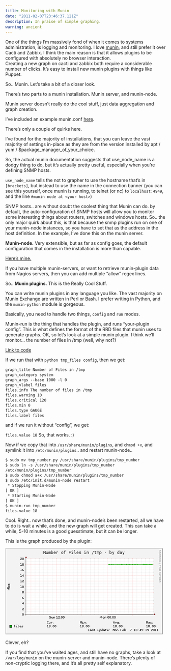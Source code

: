 ```yaml
---
title: Monitoring with Munin
date: "2011-02-07T23:46:37.121Z"
description: In praise of simple graphing.
warning: ancient
---
```


One of the things I’m massively fond of when it comes to systems administration, is logging and monitoring.  I love [munin](https://munin-monitoring.org/), and still prefer it over Cacti and Zabbix.  I think the main reason is that it allows plugins to be configured with absolutely no browser interaction.  
Creating a new graph on cacti and zabbix both require a considerable number of clicks.  It’s easy to install new munin plugins with things like Puppet.  

So.. Munin.  Let’s take a bit of a closer look.

There’s two parts to a munin installation.  Munin server, and munin-node.  

Munin server doesn’t really do the cool stuff, just data aggregation and graph creation.  

I’ve included an example munin.conf [here](https://gist.github.com/tomoconnor/813786).

There’s only a couple of quirks here.  

I’ve found for the majority of installations, that you can leave the vast majority of settings in-place as they are from the version installed by apt / yum / $package_manager_of_your_choice.

So, the actual munin documentation suggests that use_node_name is a dodgy thing to do, but it’s actually pretty useful, especially when you’re defining SNMP hosts.

`use_node_name` tells the not to grapher to use the hostname that’s in `[brackets]`, but instead to use the name in the connection banner (you can see this yourself, once munin is running, to telnet (or nc) to `localhost:4949`, and the line `#munin node at <your host>`)

SNMP hosts.. are without doubt the coolest thing that Munin can do.  by default, the auto-configuration of SNMP hosts will allow you to monitor some interesting things about routers, switches and windows hosts.   So.. the only major quirk about this, is that because the snmp plugins run on one of your munin-node instances, so you have to set that as the address in the host definition.  In the example, I’ve done this on the munin server.  

**Munin-node.**  Very extensible, but as far as config goes, the default configuration that comes in the installation is more than capable. 

[Here’s mine.](https://gist.github.com/tomoconnor/813792)

If you have multiple munin-servers, or want to retrieve munin-plugin data from Nagios servers, then you can add multiple “allow” regex lines.  

 

So.. **Munin plugins.**  This is the Really Cool Stuff.

You can write munin plugins in any language you like.  The vast majority on Munin Exchange  are written in Perl or Bash.  I prefer writing in Python, and the `munin-python` module is gorgeous.  

Basically, you need to handle two things, `config` and `run` modes.  

Munin-run is the thing that handles the plugin, and runs “your-plugin config”.  This is what defines the format of the RRD files that munin uses to generate graphs.  OK, so let’s look at a simple munin plugin.  I think we’ll monitor... the number of files in /tmp (well, why not?)

[Link to code](https://gist.github.com/tomoconnor/813813)

If we run that with `python tmp_files config`, then we get:

```
graph_title Number of Files in /tmp
graph_category system
graph_args --base 1000 -l 0
graph_vlabel files
files.info The number of files in /tmp
files.warning 10
files.critical 120
files.min 0
files.type GAUGE
files.label files
```

and if we run it without “config”, we get: 

`files.value 18`
So, that works.  :)

 

Now if we copy that into `/usr/share/munin/plugins`, and `chmod +x`, and symlink it into `/etc/munin/plugins`.. and restart munin-node.. 

```
$ sudo mv tmp_number.py /usr/share/munin/plugins/tmp_number
$ sudo ln -s /usr/share/munin/plugins/tmp_number /etc/munin/plugins/tmp_number
$ sudo chmod a+x /usr/share/munin/plugins/tmp_number
$ sudo /etc/init.d/munin-node restart
 * Stopping Munin-Node                                                   [ OK ]
 * Starting Munin-Node                                                   [ OK ]
$ munin-run tmp_number
files.value 18
```
 

Cool.  Right.. now that’s done, and munin-node’s been restarted, all we have to do is wait a while, and the new graph will get created.  This can take a while, 5-10 minutes is a good guesstimate, but it can be longer.

This is the graph produced by the plugin:

![graph showing number of files in /tmp](./tmp_number-day.png)

Clever, eh?

If you find that you’ve waited ages, and still have no graphs, take a look at `/var/log/munin` on the munin-server and munin-node.  There’s plenty of non-cryptic logging there, and it’s all pretty self explanatory.

